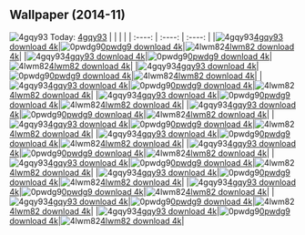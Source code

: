 ## Wallpaper (2014-11)
![4gqy93](https://th.wallhaven.cc/small/4g/4gqy93.jpg) Today: [4gqy93](https://th.wallhaven.cc/small/4g/4gqy93.jpg)
|      |      |      |
| :----: | :----: | :----: |
|![4gqy93](https://th.wallhaven.cc/small/4g/4gqy93.jpg)[4gqy93 download 4k](https://th.wallhaven.cc/small/4g/4gqy93.jpg)|![0pwdg9](https://th.wallhaven.cc/small/0p/0pwdg9.jpg)[0pwdg9 download 4k](https://th.wallhaven.cc/small/0p/0pwdg9.jpg)|![4lwm82](https://th.wallhaven.cc/small/4l/4lwm82.jpg)[4lwm82 download 4k](https://th.wallhaven.cc/small/4l/4lwm82.jpg)|
|![4gqy93](https://th.wallhaven.cc/small/4g/4gqy93.jpg)[4gqy93 download 4k](https://th.wallhaven.cc/small/4g/4gqy93.jpg)|![0pwdg9](https://th.wallhaven.cc/small/0p/0pwdg9.jpg)[0pwdg9 download 4k](https://th.wallhaven.cc/small/0p/0pwdg9.jpg)|![4lwm82](https://th.wallhaven.cc/small/4l/4lwm82.jpg)[4lwm82 download 4k](https://th.wallhaven.cc/small/4l/4lwm82.jpg)|
|![4gqy93](https://th.wallhaven.cc/small/4g/4gqy93.jpg)[4gqy93 download 4k](https://th.wallhaven.cc/small/4g/4gqy93.jpg)|![0pwdg9](https://th.wallhaven.cc/small/0p/0pwdg9.jpg)[0pwdg9 download 4k](https://th.wallhaven.cc/small/0p/0pwdg9.jpg)|![4lwm82](https://th.wallhaven.cc/small/4l/4lwm82.jpg)[4lwm82 download 4k](https://th.wallhaven.cc/small/4l/4lwm82.jpg)|
|![4gqy93](https://th.wallhaven.cc/small/4g/4gqy93.jpg)[4gqy93 download 4k](https://th.wallhaven.cc/small/4g/4gqy93.jpg)|![0pwdg9](https://th.wallhaven.cc/small/0p/0pwdg9.jpg)[0pwdg9 download 4k](https://th.wallhaven.cc/small/0p/0pwdg9.jpg)|![4lwm82](https://th.wallhaven.cc/small/4l/4lwm82.jpg)[4lwm82 download 4k](https://th.wallhaven.cc/small/4l/4lwm82.jpg)|
|![4gqy93](https://th.wallhaven.cc/small/4g/4gqy93.jpg)[4gqy93 download 4k](https://th.wallhaven.cc/small/4g/4gqy93.jpg)|![0pwdg9](https://th.wallhaven.cc/small/0p/0pwdg9.jpg)[0pwdg9 download 4k](https://th.wallhaven.cc/small/0p/0pwdg9.jpg)|![4lwm82](https://th.wallhaven.cc/small/4l/4lwm82.jpg)[4lwm82 download 4k](https://th.wallhaven.cc/small/4l/4lwm82.jpg)|
|![4gqy93](https://th.wallhaven.cc/small/4g/4gqy93.jpg)[4gqy93 download 4k](https://th.wallhaven.cc/small/4g/4gqy93.jpg)|![0pwdg9](https://th.wallhaven.cc/small/0p/0pwdg9.jpg)[0pwdg9 download 4k](https://th.wallhaven.cc/small/0p/0pwdg9.jpg)|![4lwm82](https://th.wallhaven.cc/small/4l/4lwm82.jpg)[4lwm82 download 4k](https://th.wallhaven.cc/small/4l/4lwm82.jpg)|
|![4gqy93](https://th.wallhaven.cc/small/4g/4gqy93.jpg)[4gqy93 download 4k](https://th.wallhaven.cc/small/4g/4gqy93.jpg)|![0pwdg9](https://th.wallhaven.cc/small/0p/0pwdg9.jpg)[0pwdg9 download 4k](https://th.wallhaven.cc/small/0p/0pwdg9.jpg)|![4lwm82](https://th.wallhaven.cc/small/4l/4lwm82.jpg)[4lwm82 download 4k](https://th.wallhaven.cc/small/4l/4lwm82.jpg)|
|![4gqy93](https://th.wallhaven.cc/small/4g/4gqy93.jpg)[4gqy93 download 4k](https://th.wallhaven.cc/small/4g/4gqy93.jpg)|![0pwdg9](https://th.wallhaven.cc/small/0p/0pwdg9.jpg)[0pwdg9 download 4k](https://th.wallhaven.cc/small/0p/0pwdg9.jpg)|![4lwm82](https://th.wallhaven.cc/small/4l/4lwm82.jpg)[4lwm82 download 4k](https://th.wallhaven.cc/small/4l/4lwm82.jpg)|
|![4gqy93](https://th.wallhaven.cc/small/4g/4gqy93.jpg)[4gqy93 download 4k](https://th.wallhaven.cc/small/4g/4gqy93.jpg)|![0pwdg9](https://th.wallhaven.cc/small/0p/0pwdg9.jpg)[0pwdg9 download 4k](https://th.wallhaven.cc/small/0p/0pwdg9.jpg)|![4lwm82](https://th.wallhaven.cc/small/4l/4lwm82.jpg)[4lwm82 download 4k](https://th.wallhaven.cc/small/4l/4lwm82.jpg)|
|![4gqy93](https://th.wallhaven.cc/small/4g/4gqy93.jpg)[4gqy93 download 4k](https://th.wallhaven.cc/small/4g/4gqy93.jpg)|![0pwdg9](https://th.wallhaven.cc/small/0p/0pwdg9.jpg)[0pwdg9 download 4k](https://th.wallhaven.cc/small/0p/0pwdg9.jpg)|![4lwm82](https://th.wallhaven.cc/small/4l/4lwm82.jpg)[4lwm82 download 4k](https://th.wallhaven.cc/small/4l/4lwm82.jpg)|
|![4gqy93](https://th.wallhaven.cc/small/4g/4gqy93.jpg)[4gqy93 download 4k](https://th.wallhaven.cc/small/4g/4gqy93.jpg)|![0pwdg9](https://th.wallhaven.cc/small/0p/0pwdg9.jpg)[0pwdg9 download 4k](https://th.wallhaven.cc/small/0p/0pwdg9.jpg)|![4lwm82](https://th.wallhaven.cc/small/4l/4lwm82.jpg)[4lwm82 download 4k](https://th.wallhaven.cc/small/4l/4lwm82.jpg)|
|![4gqy93](https://th.wallhaven.cc/small/4g/4gqy93.jpg)[4gqy93 download 4k](https://th.wallhaven.cc/small/4g/4gqy93.jpg)|![0pwdg9](https://th.wallhaven.cc/small/0p/0pwdg9.jpg)[0pwdg9 download 4k](https://th.wallhaven.cc/small/0p/0pwdg9.jpg)|![4lwm82](https://th.wallhaven.cc/small/4l/4lwm82.jpg)[4lwm82 download 4k](https://th.wallhaven.cc/small/4l/4lwm82.jpg)|
|![4gqy93](https://th.wallhaven.cc/small/4g/4gqy93.jpg)[4gqy93 download 4k](https://th.wallhaven.cc/small/4g/4gqy93.jpg)|![0pwdg9](https://th.wallhaven.cc/small/0p/0pwdg9.jpg)[0pwdg9 download 4k](https://th.wallhaven.cc/small/0p/0pwdg9.jpg)|![4lwm82](https://th.wallhaven.cc/small/4l/4lwm82.jpg)[4lwm82 download 4k](https://th.wallhaven.cc/small/4l/4lwm82.jpg)|
|![4gqy93](https://th.wallhaven.cc/small/4g/4gqy93.jpg)[4gqy93 download 4k](https://th.wallhaven.cc/small/4g/4gqy93.jpg)|![0pwdg9](https://th.wallhaven.cc/small/0p/0pwdg9.jpg)[0pwdg9 download 4k](https://th.wallhaven.cc/small/0p/0pwdg9.jpg)|![4lwm82](https://th.wallhaven.cc/small/4l/4lwm82.jpg)[4lwm82 download 4k](https://th.wallhaven.cc/small/4l/4lwm82.jpg)|
